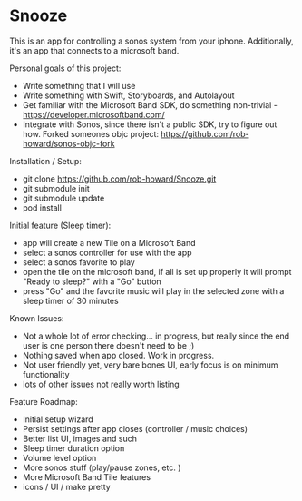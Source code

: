 # Snooze
This is an app for controlling a sonos system from your iphone.  Additionally, it's an app that connects to a microsoft band.

Personal goals of this project:
- Write something that I will use
- Write something with Swift, Storyboards, and Autolayout
- Get familiar with the Microsoft Band SDK, do something non-trivial - https://developer.microsoftband.com/
- Integrate with Sonos, since there isn't a public SDK, try to figure out how. Forked someones objc project: https://github.com/rob-howard/sonos-objc-fork 


Installation / Setup:
- git clone https://github.com/rob-howard/Snooze.git
- git submodule init
- git submodule update
- pod install

Initial feature (Sleep timer):
- app will create a new Tile on a Microsoft Band
- select a sonos controller for use with the app
- select a sonos favorite to play
- open the tile on the microsoft band, if all is set up properly it will prompt "Ready to sleep?" with a "Go" button
- press "Go" and the favorite music will play in the selected zone with a sleep timer of 30 minutes

Known Issues:
- Not a whole lot of error checking... in progress, but really since the end user is one person there doesn't need to be ;)
- Nothing saved when app closed.  Work in progress.
- Not user friendly yet, very bare bones UI, early focus is on minimum functionality
- lots of other issues not really worth listing

Feature Roadmap:
- Initial setup wizard
- Persist settings after app closes (controller / music choices)
- Better list UI, images and such
- Sleep timer duration option
- Volume level option
- More sonos stuff (play/pause zones, etc.  )
- More Microsoft Band Tile features
- icons / UI / make pretty
